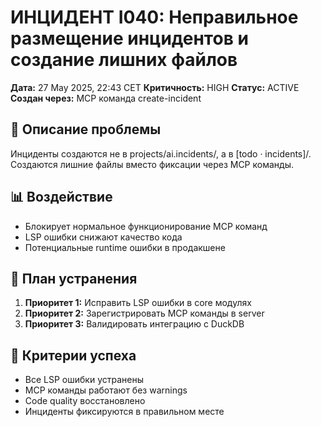 # ИНЦИДЕНТ I040: Неправильное размещение инцидентов и создание лишних файлов

**Дата:** 27 May 2025, 22:43 CET
**Критичность:** HIGH
**Статус:** ACTIVE
**Создан через:** MCP команда create-incident

## 🚨 Описание проблемы

Инциденты создаются не в projects/ai.incidents/, а в [todo · incidents]/. Создаются лишние файлы вместо фиксации через MCP команды.

## 📊 Воздействие

- Блокирует нормальное функционирование MCP команд
- LSP ошибки снижают качество кода
- Потенциальные runtime ошибки в продакшене

## 🔧 План устранения

1. **Приоритет 1:** Исправить LSP ошибки в core модулях
2. **Приоритет 2:** Зарегистрировать MCP команды в server
3. **Приоритет 3:** Валидировать интеграцию с DuckDB

## 🎯 Критерии успеха

- Все LSP ошибки устранены
- MCP команды работают без warnings
- Code quality восстановлено
- Инциденты фиксируются в правильном месте
